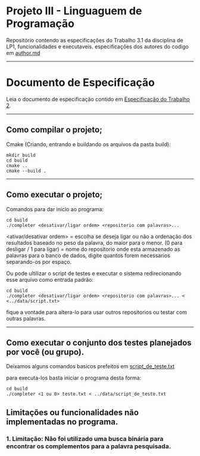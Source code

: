 # Projeto III - Linguaguem de Programação
Repositório contendo as especificações do Trabalho 3.1 da disciplina de LP1, funcionalidades e executaveis.
especificações dos autores do codigo em [author.md](author.md)

***

# Documento de Especificação
Leia o documento de especificação contido em [Especificação do Trabalho 2](https://github.com/JulioMelo-Classes/LP1-2021.2-Autocomplete/blob/main/README.md).

***

## Como compilar o projeto;
Cmake (Criando, entrando e buildando os arquivos da pasta build):
```console
mkdir build
cd build
cmake ..
cmake --build .
```

***

## Como executar o projeto;
Comandos para dar inicio ao programa:
```console
cd build
./completer <desativar/ligar ordem> <repositorio com palavras>...
```
<ativar/desativar ordem> = escolha se deseja ligar ou não a ordenação dos resultados baseado no peso da palavra, do maior para o menor. (0 para desligar / 1 para ligar)
<repositorio com palavras> = nome do repositorio onde esta armazenado as palavras para o banco de dados, digite quantos forem necessarios separando-os por espaço.

Ou pode ultilizar o script de testes e executar o sistema redirecionando esse arquivo como entrada padrão:
```console
cd build
./completer <desativar/ligar ordem> <repositorio com palavras>... < <../data/script.txt>
```
fique a vontade para altera-lo para usar outros repositorios ou testar com outras palavras.

***
  
## Como executar o conjunto dos testes planejados por você (ou grupo).
Deixamos alguns comandos basicos prefeitos em [script_de_teste.txt](/data/script_de_teste.txt)

para executa-los basta iniciar o programa desta forma:
```console
cd build
./completer <1 ou 0> teste.txt < ../data/script_de_teste.txt
```
## Limitações ou funcionalidades não implementadas no programa.

### 1. Limitação: Não foi utilizado uma busca binária para encontrar os complementos para a palavra pesquisada.
